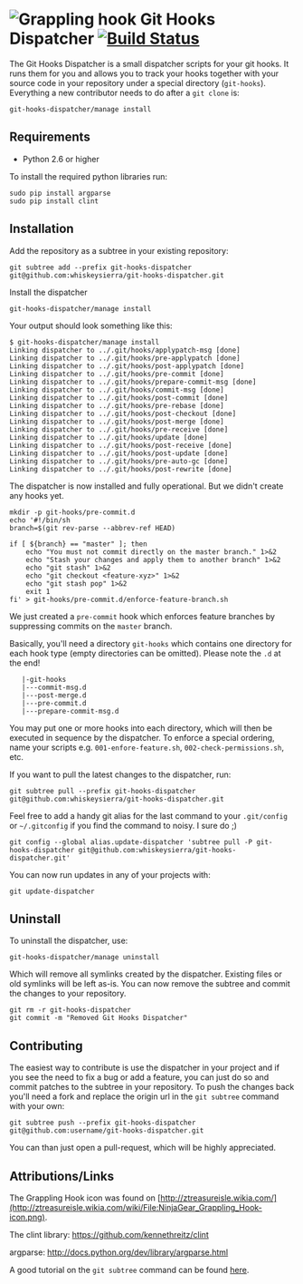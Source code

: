 # ![Grappling hook](https://raw.github.com/whiskeysierra/git-hooks-dispatcher/master/icon.png) Git Hooks Dispatcher [![Build Status](https://travis-ci.org/whiskeysierra/git-hooks-dispatcher.png?branch=master)](http://travis-ci.org/whiskeysierra/git-hooks-dispatcher)

The Git Hooks Dispatcher is a small dispatcher scripts for your git hooks. 
It runs them for you and allows you to track your hooks together with 
your source code in your repository under a special directory (`git-hooks`).
Everything a new contributor needs to do after a `git clone` is:

    git-hooks-dispatcher/manage install

## Requirements

- Python 2.6 or higher
 
To install the required python libraries run:
    
    sudo pip install argparse
    sudo pip install clint

## Installation
Add the repository as a subtree in your existing repository:

    git subtree add --prefix git-hooks-dispatcher git@github.com:whiskeysierra/git-hooks-dispatcher.git
    
Install the dispatcher

    git-hooks-dispatcher/manage install

Your output should look something like this:

    $ git-hooks-dispatcher/manage install
    Linking dispatcher to ../.git/hooks/applypatch-msg [done]
    Linking dispatcher to ../.git/hooks/pre-applypatch [done]
    Linking dispatcher to ../.git/hooks/post-applypatch [done]
    Linking dispatcher to ../.git/hooks/pre-commit [done]
    Linking dispatcher to ../.git/hooks/prepare-commit-msg [done]
    Linking dispatcher to ../.git/hooks/commit-msg [done]
    Linking dispatcher to ../.git/hooks/post-commit [done]
    Linking dispatcher to ../.git/hooks/pre-rebase [done]
    Linking dispatcher to ../.git/hooks/post-checkout [done]
    Linking dispatcher to ../.git/hooks/post-merge [done]
    Linking dispatcher to ../.git/hooks/pre-receive [done]
    Linking dispatcher to ../.git/hooks/update [done]
    Linking dispatcher to ../.git/hooks/post-receive [done]
    Linking dispatcher to ../.git/hooks/post-update [done]
    Linking dispatcher to ../.git/hooks/pre-auto-gc [done]
    Linking dispatcher to ../.git/hooks/post-rewrite [done]
    
The dispatcher is now installed and fully operational. But we didn't create any hooks yet.

    mkdir -p git-hooks/pre-commit.d
    echo '#!/bin/sh
    branch=$(git rev-parse --abbrev-ref HEAD)
        
    if [ ${branch} == "master" ]; then
        echo "You must not commit directly on the master branch." 1>&2
        echo "Stash your changes and apply them to another branch" 1>&2
        echo "git stash" 1>&2
        echo "git checkout <feature-xyz>" 1>&2
        echo "git stash pop" 1>&2
        exit 1
    fi' > git-hooks/pre-commit.d/enforce-feature-branch.sh
   
We just created a `pre-commit` hook which enforces feature branches by suppressing commits
on the `master` branch.
   
Basically, you'll need a directory `git-hooks` which contains one directory for each hook type
(empty directories can be omitted). Please note the `.d` at the end!

       |-git-hooks
       |---commit-msg.d
       |---post-merge.d
       |---pre-commit.d
       |---prepare-commit-msg.d
       
You may put one or more hooks into each directory, which will then be executed in sequence by the
dispatcher. To enforce a special ordering, name your scripts e.g. 
`001-enfore-feature.sh`, `002-check-permissions.sh`, etc.

If you want to pull the latest changes to the dispatcher, run:

    git subtree pull --prefix git-hooks-dispatcher git@github.com:whiskeysierra/git-hooks-dispatcher.git

Feel free to add a handy git alias for the last command to your `.git/config` or `~/.gitconfig` if you
find the command to noisy. I sure do ;)

    git config --global alias.update-dispatcher 'subtree pull -P git-hooks-dispatcher git@github.com:whiskeysierra/git-hooks-dispatcher.git'

You can now run updates in any of your projects with:

    git update-dispatcher

## Uninstall

To uninstall the dispatcher, use:

    git-hooks-dispatcher/manage uninstall
    
Which will remove all symlinks created by the dispatcher. Existing files or old symlinks will be left as-is.
You can now remove the subtree and commit the changes to your repository.

    git rm -r git-hooks-dispatcher
    git commit -m "Removed Git Hooks Dispatcher"

## Contributing

The easiest way to contribute is use the dispatcher in your project and if you see the need to fix a bug
or add a feature, you can just do so and commit patches to the subtree in your repository. To push the 
changes back you'll need a fork and replace the origin url in the `git subtree` command with your own:

    git subtree push --prefix git-hooks-dispatcher git@github.com:username/git-hooks-dispatcher.git
    
You can than just open a pull-request, which will be highly appreciated.

## Attributions/Links
The Grappling Hook icon was found on [http://ztreasureisle.wikia.com/](http://ztreasureisle.wikia.com/wiki/File:NinjaGear_Grappling_Hook-icon.png).

The clint library: https://github.com/kennethreitz/clint

argparse: http://docs.python.org/dev/library/argparse.html

A good tutorial on the `git subtree` command can be found 
[here](http://blogs.atlassian.com/2013/05/alternatives-to-git-submodule-git-subtree/).

